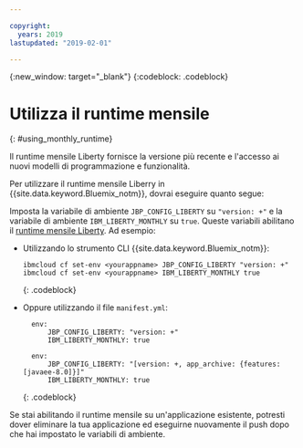 ```yaml
---

copyright:
  years: 2019
lastupdated: "2019-02-01"

---
```


{:new_window: target="_blank"}
{:codeblock: .codeblock}

# Utilizza il runtime mensile
{: #using_monthly_runtime}

Il runtime mensile Liberty fornisce la versione più recente e l'accesso ai nuovi modelli di programmazione e funzionalità.

Per utilizzare il runtime mensile Liberry in {{site.data.keyword.Bluemix_notm}}, dovrai eseguire quanto segue:

Imposta la variabile di ambiente `JBP_CONFIG_LIBERTY` su `"version: +"` e la variabile di ambiente `IBM_LIBERTY_MONTHLY` su `true`. Queste variabili abilitano il [runtime mensile Liberty](/docs/runtimes/liberty/buildpackDefaults.html#liberty_versions). Ad esempio:
  * Utilizzando lo strumento CLI {{site.data.keyword.Bluemix_notm}}:
    ```
    ibmcloud cf set-env <yourappname> JBP_CONFIG_LIBERTY "version: +"
    ibmcloud cf set-env <yourappname> IBM_LIBERTY_MONTHLY true
    ```
    {: .codeblock}

  * Oppure utilizzando il file `manifest.yml`:
    ```
      env:
          JBP_CONFIG_LIBERTY: "version: +"
          IBM_LIBERTY_MONTHLY: true
    ```

    ```
      env:
          JBP_CONFIG_LIBERTY: "[version: +, app_archive: {features: [javaee-8.0]}]"
          IBM_LIBERTY_MONTHLY: true
    ```
    {: .codeblock}

Se stai abilitando il runtime mensile su un'applicazione esistente, potresti dover eliminare la tua applicazione ed eseguirne nuovamente il push dopo che hai impostato le variabili di ambiente.
